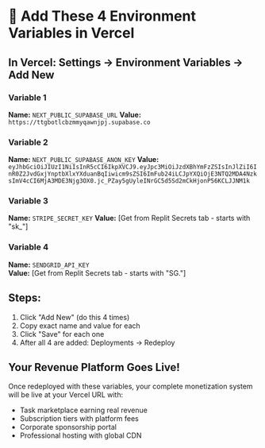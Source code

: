 # 🔑 Add These 4 Environment Variables in Vercel

## In Vercel: Settings → Environment Variables → Add New

### Variable 1
**Name:** `NEXT_PUBLIC_SUPABASE_URL`
**Value:** `https://ttgbotlcbzmmyqawnjpj.supabase.co`

### Variable 2  
**Name:** `NEXT_PUBLIC_SUPABASE_ANON_KEY`
**Value:** `eyJhbGciOiJIUzI1NiIsInR5cCI6IkpXVCJ9.eyJpc3MiOiJzdXBhYmFzZSIsInJlZiI6InR0Z2JvdGxjYnptbXlxYXduanBqIiwicm9sZSI6ImFub24iLCJpYXQiOjE3NTQ2MDA4NzksImV4cCI6MjA3MDE3Njg3OX0.jc_PZay5gUyleINrGC5d5Sd2mCkHjonP56KCLJJNM1k`

### Variable 3
**Name:** `STRIPE_SECRET_KEY`
**Value:** [Get from Replit Secrets tab - starts with "sk_"]

### Variable 4
**Name:** `SENDGRID_API_KEY`  
**Value:** [Get from Replit Secrets tab - starts with "SG."]

## Steps:
1. Click "Add New" (do this 4 times)
2. Copy exact name and value for each
3. Click "Save" for each one
4. After all 4 are added: Deployments → Redeploy

## Your Revenue Platform Goes Live!
Once redeployed with these variables, your complete monetization system will be live at your Vercel URL with:
- Task marketplace earning real revenue
- Subscription tiers with platform fees
- Corporate sponsorship portal
- Professional hosting with global CDN